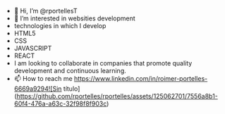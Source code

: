 - 👋 Hi, I’m @rportellesT
- 👀 I’m interested in websities development
- technologies in which I develop
- HTML5
- CSS
- JAVASCRIPT
- REACT
- I am looking to collaborate in companies that promote quality development and continuous learning.
- 📫 How to reach me https://www.linkedin.com/in/roimer-portelles-6669a9294![Sin título](https://github.com/rportelles/rportelles/assets/125062701/7556a8b1-60f4-476a-a63c-32f98f8f903c)

